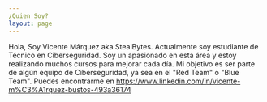 ```yaml
---
¿Quien Soy?
layout: page
---
```

Hola, Soy Vicente Márquez aka StealBytes. Actualmente soy estudiante de Técnico en Ciberseguridad. Soy un apasionado en esta área y estoy realizando muchos cursos para mejorar cada día. Mi objetivo es ser parte de algún equipo de Ciberseguridad, ya sea en el "Red Team" o "Blue Team". Puedes encontrarme en https://www.linkedin.com/in/vicente-m%C3%A1rquez-bustos-493a36174
